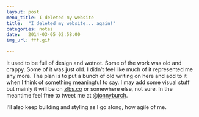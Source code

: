 ```yaml
---
layout: post
menu_title: I deleted my website
title:  "I deleted my website... again!"
categories: notes
date:   2014-03-05 02:58:00
img_url: fff.gif

---
```


It used to be full of design and wotnot. Some of the work was old and crappy. Some of it was just old. I didn’t feel like much of it represented me any more.
The plan is to put a bunch of old writing on here and add to it when I think of something meaningful to say. I may add some visual stuff but mainly it will be on [zlbs.co](http://zlbs.co) or somewhere else, not sure. In the meantime feel free to tweet me at [@jonnyburch](http://twitter.com/jonnyburch).

I’ll also keep building and styling as I go along, how agile of me.

